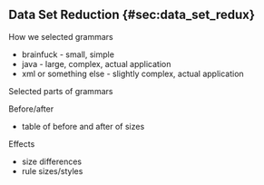 ## Data Set Reduction {#sec:data_set_redux}

How we selected grammars
 - brainfuck - small, simple
 - java - large, complex, actual application
 - xml or something else - slightly complex, actual application

Selected parts of grammars

Before/after
 - table of before and after of sizes

Effects
 - size differences
 - rule sizes/styles